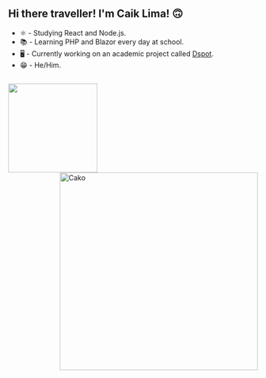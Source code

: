 ## Hi there traveller! I'm Caik Lima! 🙃


  
  <div style="display:flex_box;">
    <ul>
      <li> ⚛️ - Studying React and Node.js.</li>
      <li> 📚 - Learning PHP and Blazor every day at school.</li>
      <li> 🖥️ - Currently working on an academic project called <a href="https://github.com/Caik0/Dspot-Project">Dspot</a>.</li>
      <li> 😁 - He/Him.</li>
    </ul>

  </div>

##

  
  <img height="180em"  src="https://github-readme-stats.vercel.app/api/top-langs/?username=Caik0&layout=compact&theme=cobalt"/> <img  height="400em" align="right" alt="Cako" src="https://cdn.discordapp.com/attachments/1212942556212764742/1261935090905124864/ae1a3228917786b1c62c8f4ee9a827fe.gif?ex=6694c423&is=669372a3&hm=b8fe3618b54edfde627fb59bd5f2f9b3474b5e558e5109f486addba7ce69c51b&"/>


